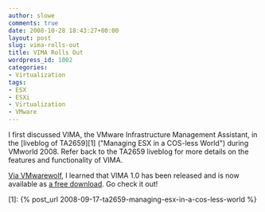 ```yaml
---
author: slowe
comments: true
date: 2008-10-28 18:43:27+00:00
layout: post
slug: vima-rolls-out
title: VIMA Rolls Out
wordpress_id: 1002
categories:
- Virtualization
tags:
- ESX
- ESXi
- Virtualization
- VMware
---
```


I first discussed VIMA, the VMware Infrastructure Management Assistant, in the [liveblog of TA2659][1] ("Managing ESX in a COS-less World") during VMworld 2008. Refer back to the TA2659 liveblog for more details on the features and functionality of VIMA.

[Via VMwarewolf](http://www.vmwarewolf.com/download-vima-today/), I learned that VIMA 1.0 has been released and is now available as [a free download](http://www.vmware.com/support/developer/vima/index.html). Go check it out!

[1]: {% post_url 2008-09-17-ta2659-managing-esx-in-a-cos-less-world %}
